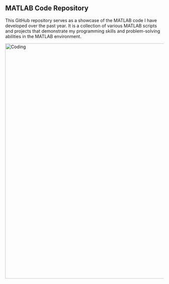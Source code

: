 ## MATLAB Code Repository

This GitHub repository serves as a showcase of the MATLAB code I have developed over the past year. It is a collection of various MATLAB scripts and projects that demonstrate my programming skills and problem-solving abilities in the MATLAB environment.




<img align="middle" alt="Coding" width="750" src="https://i.imgur.com/ZY77Seh.png">
